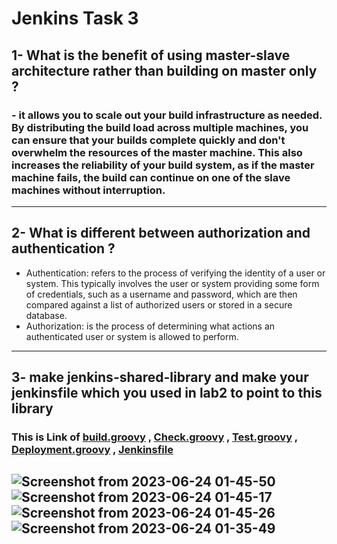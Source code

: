 # Jenkins Task 3
## 1- What is the benefit of using master-slave architecture rather than building on master only ?
### - it allows you to scale out your build infrastructure as needed. By distributing the build load across multiple machines, you can ensure that your builds complete quickly and don't overwhelm the resources of the master machine. This also increases the reliability of your build system, as if the master machine fails, the build can continue on one of the slave machines without interruption.
----------------------------------------------
## 2- What is different between authorization and authentication ?
- Authentication: refers to the process of verifying the identity of a user or system. This typically involves the user or system providing some form of credentials, such as a username and password, which are then compared against a list of authorized users or stored in a secure database.
- Authorization: is the process of determining what actions an authenticated user or system is allowed to perform.
-------------------------------------------------------------------------------
## 3- make jenkins-shared-library and make your jenkinsfile which you used in lab2 to point to this library
### This is Link of [build.groovy](https://github.com/amrabunemr98/Sprints-tasks/blob/main/Jenkins/Task%203/vars/Building.groovy) , [Check.groovy](https://github.com/amrabunemr98/Sprints-tasks/blob/main/Jenkins/Task%203/vars/Checks.groovy) , [Test.groovy](https://github.com/amrabunemr98/Sprints-tasks/blob/main/Jenkins/Task%203/vars/Tests.groovy) , [Deployment.groovy](https://github.com/amrabunemr98/Sprints-tasks/blob/main/Jenkins/Task%203/vars/Depo.groovy) , [Jenkinsfile](https://github.com/amrabunemr98/Sprints-tasks/blob/main/Jenkins/Task%203/Jenkinsfile)
![Screenshot from 2023-06-24 01-45-50](https://github.com/amrabunemr98/Sprints-tasks/assets/128842547/ea63ac8b-7ee0-408f-b784-580570b8469f)
![Screenshot from 2023-06-24 01-45-17](https://github.com/amrabunemr98/Sprints-tasks/assets/128842547/e7def45f-ce34-4839-abcb-3ccfdc589136)
![Screenshot from 2023-06-24 01-45-26](https://github.com/amrabunemr98/Sprints-tasks/assets/128842547/716d45f3-7b95-419b-a02d-ab852c7a847c)
![Screenshot from 2023-06-24 01-35-49](https://github.com/amrabunemr98/Sprints-tasks/assets/128842547/489d5581-0e80-4431-ba85-c63445d76938)
---------------------------------------------------

